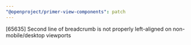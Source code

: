 ```yaml
---
"@openproject/primer-view-components": patch
---
```


[65635] Second line of breadcrumb is not properly left-aligned on non-mobile/desktop viewports
